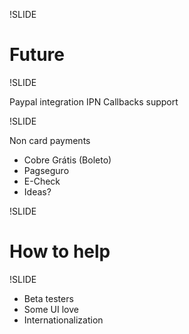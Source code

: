 !SLIDE

# Future

!SLIDE 

Paypal integration IPN Callbacks support

!SLIDE 

Non card payments

* Cobre Grátis (Boleto)
* Pagseguro
* E-Check
* Ideas?

!SLIDE

# How to help

!SLIDE

* Beta testers
* Some UI love 
* Internationalization
